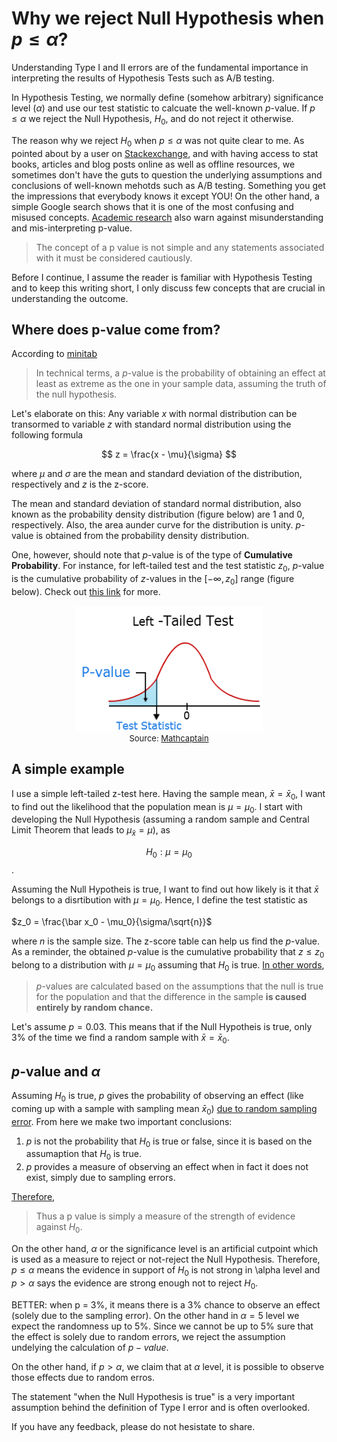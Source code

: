 <script type="text/x-mathjax-config"> MathJax.Hub.Config({ tex2jax: {inlineMath: [['$','$'], ['\\(','\\)']]} }); </script> <script src="https://cdnjs.cloudflare.com/ajax/libs/mathjax/2.7.0/MathJax.js?config=TeX-AMS-MML_HTMLorMML" type="text/javascript"></script>

# Why we reject Null Hypothesis when $p \leq \alpha$?

Understanding Type I and II errors are of the fundamental importance in interpreting the results of Hypothesis Tests such as A/B testing. 

In Hypothesis Testing, we normally define (somehow arbitrary) significance level ($\alpha$) and use our test statistic to calcuate the well-known $p$-value. If $p \leq \alpha$ we reject the Null Hypothesis, $H_0$, and do not reject it otherwise. 

The reason why we reject $H_0$ when $p \leq \alpha$ was not quite clear to me. As pointed about by a user on [Stackexchange](https://math.stackexchange.com/questions/582945/in-statistics-why-do-you-reject-the-null-hypothesis-when-the-p-value-is-less-th), and with having access to stat books, articles and blog posts online as well as offline resources, we sometimes don't have the guts to question the underlying assumptions and conclusions of well-known mehotds such as A/B testing. Something you get the impressions that everybody knows it  except YOU! On the other hand, a simple Google search shows that it is one of the most confusing and misused concepts. [Academic research](https://www.ncbi.nlm.nih.gov/pmc/articles/PMC2895822/) also warn against misunderstanding and mis-interpreting p-value. 

> The concept of a p value is not simple and any statements associated with it must be considered cautiously.

Before I continue, I assume the reader is familiar with Hypothesis Testing and to keep this writing short, I only discuss few concepts that are crucial in understanding the outcome. 


## Where does p-value come from?

According to [minitab](http://blog.minitab.com/blog/adventures-in-statistics-2/how-to-correctly-interpret-p-values)
> In technical terms, a $p$-value is the probability of obtaining an effect at least as extreme as the one in your sample data, assuming the truth of the null hypothesis. 

Let's elaborate on this: Any variable $x$ with normal distribution can be transormed to variable $z$ with standard normal distribution using the following formula

$$
z = \frac{x - \mu}{\sigma}
$$

where $\mu$ and $\sigma$ are the mean and standard deviation of the distribution, respectively and $z$ is the z-score. 

The mean and standard deviation of standard normal distribution, also known as the probability density distribution (figure below) are 1 and 0, respectively. Also, the area aunder curve for the distribution is unity. $p$-value is obtained from the probability density distribution. 

One, however, should note that $p$-value is of the type of **Cumulative Probability**. For instance, for left-tailed test and the test statistic $z_0$, $p$-value is the cumulative probability of $z$-values in the $[-\infty, z_0]$ range (figure below). Check out [this link](http://www.fairlynerdy.com/normal-distribution-summary/) for more. 


<div style="text-align:center"><img src ="left-tailed-test.png" height="200" width="300"/><figcaption> <font size="2">Source: <a href="http://www.mathcaptain.com/statistics/p-value.html"> Mathcaptain</a></font></figcaption></div>


## A simple example

I use a simple left-tailed z-test here. Having the sample mean, $\bar x = \bar x_0$, I want to find out the likelihood that the population mean is $\mu = \mu_0$. I start with developing the Null Hypothesis (assuming a random sample and Central Limit Theorem that leads to $\mu_{\bar x} = \mu$), 
as 

$$H_0: \mu = \mu_0$$. 

Assuming the Null Hypotheis is true, I want to find out how likely is it that $\bar {x}$ belongs to a disrtibution with $\mu = \mu_0$. Hence, I define the test statistic as

$z_0 = \frac{\bar x_0 - \mu_0}{\sigma/\sqrt{n}}$

where $n$ is the sample size. The z-score table can help us find the $p$-value. As a reminder, the obtained $p$-value is the cumulative probability that $z \leq z_0$ belong to a distribution with $\mu = \mu_0$ assuming that $H_0$ is true. [In other words](http://blog.minitab.com/blog/adventures-in-statistics-2/how-to-correctly-interpret-p-values), 
> $p$-values are calculated based on the assumptions that the null is true for the population and that the difference in the sample **is caused entirely by random chance.**

Let's assume $p=0.03$. This means that if the Null Hypotheis is true, only 3% of the time we find a random sample with $\bar x = \bar x_0$. 


## $p$-value and $\alpha$

Assuming $H_0$ is true, $p$ gives the probability of observing an effect (like coming up with a sample with sampling mean $\bar x_0$) [due to random sampling error](http://blog.minitab.com/blog/adventures-in-statistics-2/how-to-correctly-interpret-p-values). From here we make two important conclusions:
1. $p$ is not the probability that $H_0$ is true or false, since it is based on the assumaption that $H_0$ is true. 
2. $p$ provides a measure of observing an effect when in fact it does not exist, simply due to sampling errors.

[Therefore](https://www.ncbi.nlm.nih.gov/pmc/articles/PMC2895822/),
> Thus a p value is simply a measure of the strength of evidence against $H_0$.

On the other hand, $\alpha$ or the significance level is an artificial cutpoint which is used as a measure to reject or not-reject the Null Hypothesis. Therefore, $p \leq \alpha$ means the evidence in support of $H_0$ is not strong in \alpha level and $p > \alpha$ says the evidence are strong enough not to reject $H_0$.

BETTER: when p = 3%, it means there is a 3% chance to observe an effect (solely due to the sampling error). On the other hand in $\alpha = 5%$ level we expect the randomness up to 5%. Since we cannot be up to 5% sure that the effect is solely due to random errors, we reject the assumption undelying the calculation of $p-value$. 

On the other hand, if $p > \alpha$, we claim that at $\alpha$ level, it is possible to observe those effects due to random erros. 

The statement "when the Null Hypothesis is true" is a very important assumption behind the definition of Type I error and is often overlooked.

If you have any feedback, please do not hesistate to share.
